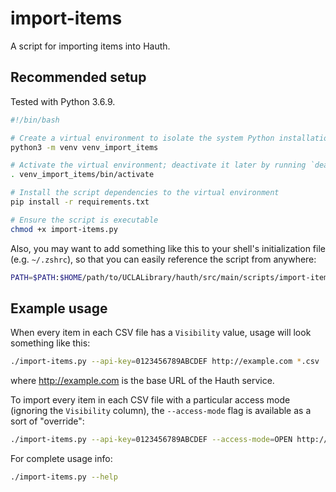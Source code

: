 # import-items

A script for importing items into Hauth.

## Recommended setup

Tested with Python 3.6.9.

```bash
#!/bin/bash

# Create a virtual environment to isolate the system Python installation from the script dependencies that we'll download
python3 -m venv venv_import_items

# Activate the virtual environment; deactivate it later by running `deactivate`
. venv_import_items/bin/activate

# Install the script dependencies to the virtual environment
pip install -r requirements.txt

# Ensure the script is executable
chmod +x import-items.py
```

Also, you may want to add something like this to your shell's initialization file (e.g. `~/.zshrc`), so that you can easily reference the script from anywhere:

```bash
PATH=$PATH:$HOME/path/to/UCLALibrary/hauth/src/main/scripts/import-items
```

## Example usage

When every item in each CSV file has a `Visibility` value, usage will look something like this:

```bash
./import-items.py --api-key=0123456789ABCDEF http://example.com *.csv
```

where http://example.com is the base URL of the Hauth service.

To import every item in each CSV file with a particular access mode (ignoring the `Visibility` column), the `--access-mode` flag is available as a sort of "override":

```bash
./import-items.py --api-key=0123456789ABCDEF --access-mode=OPEN http://example.com *.csv
```

For complete usage info:

```bash
./import-items.py --help
```
